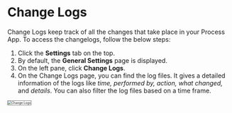 # **Change Logs**

Change Logs keep track of all the changes that take place in your Process App. To access the changelogs, follow the below steps:



1. Click the **Settings** tab on the top.
2. By default, the **General Settings** page is displayed.
3. On the left pane, click **Change Logs**.
4. On the Change Logs page, you can find the log files. It gives a detailed information of the logs like _time, performed by, action, what changed,_ and _details_. You can also filter the log files based on a time frame.

<img src="../images/change-logs-img1.png" alt="Change Logs" title="Change Logs" style="border: 1px solid gray;zoom:50%;"/>